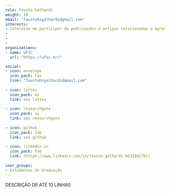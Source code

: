 ```yaml
---
role: Fausto Galhardi 
weight: 18
email: "faustohsgalhardi@gmail.com"
interests:
- Interesse em participar de publicações e artigos relacionados a Agronomia
-
-
-
organizations:
- name: UFSC
  url: "https://ufsc.br/"

social:
- icon: envelope
  icon_pack: fas
  link: "faustohsgalhardi@gmail.com"
  
- icon: lattes
  icon_pack: ai
  link: seu lattes
  
- icon: researchgate
  icon_pack: ai
  link: seu researchgate 
  
- icon: github
  icon_pack: fab
  link: seu github
  
- icon: linkedin-in
  icon_pack: fab
  link: (https://www.linkedin.com/in/fausto-galhardi-b63188276/)
  
user_groups:
- Estudantes de Graduação
---
```


DESCRIÇÃO DE ATÉ 10 LINHAS
